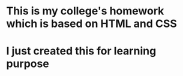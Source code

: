 # This is my college's homework which is based on HTML and CSS
# I just created this for learning purpose

